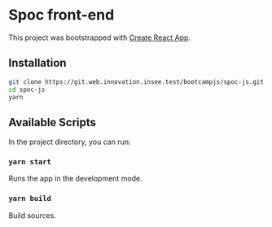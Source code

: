 # Spoc front-end

This project was bootstrapped with [Create React App](https://github.com/facebookincubator/create-react-app).

## Installation

```sh
git clone https://git.web.innovation.insee.test/bootcampjs/spoc-js.git
cd spoc-js
yarn
```

## Available Scripts

In the project directory, you can run:

### `yarn start`

Runs the app in the development mode.<br>

### `yarn build`

Build sources.
